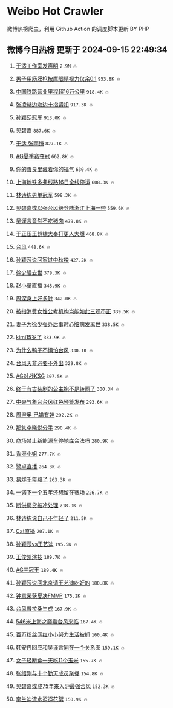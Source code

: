 # Weibo Hot Crawler 



微博热榜爬虫，利用 Github Action 的调度脚本更新 BY PHP 


## 微博今日热榜 更新于 2024-09-15 22:49:34 
1. [于适工作室发声明](https://s.weibo.com/weibo?q=%E4%BA%8E%E9%80%82%E5%B7%A5%E4%BD%9C%E5%AE%A4%E5%8F%91%E5%A3%B0%E6%98%8E&t=31&band_rank=1&Refer=top) `2.9M 🔥` 

1. [男子用筋膜枪按摩眼睛视力仅余0.1](https://s.weibo.com/weibo?q=%23%E7%94%B7%E5%AD%90%E7%94%A8%E7%AD%8B%E8%86%9C%E6%9E%AA%E6%8C%89%E6%91%A9%E7%9C%BC%E7%9D%9B%E8%A7%86%E5%8A%9B%E4%BB%85%E4%BD%990.1%23&t=31&band_rank=2&Refer=top) `953.8K 🔥` 

1. [中国铁路营业里程超16万公里](https://s.weibo.com/weibo?q=%23%E4%B8%AD%E5%9B%BD%E9%93%81%E8%B7%AF%E8%90%A5%E4%B8%9A%E9%87%8C%E7%A8%8B%E8%B6%8516%E4%B8%87%E5%85%AC%E9%87%8C%23&t=31&band_rank=3&Refer=top) `918.4K 🔥` 

1. [张凌赫边吻边十指紧扣](https://s.weibo.com/weibo?q=%E5%BC%A0%E5%87%8C%E8%B5%AB%E8%BE%B9%E5%90%BB%E8%BE%B9%E5%8D%81%E6%8C%87%E7%B4%A7%E6%89%A3&t=31&band_rank=4&Refer=top) `917.3K 🔥` 

1. [孙颖莎冠军](https://s.weibo.com/weibo?q=%E5%AD%99%E9%A2%96%E8%8E%8E%E5%86%A0%E5%86%9B&t=31&band_rank=5&Refer=top) `913.0K 🔥` 

1. [贝碧嘉](https://s.weibo.com/weibo?q=%E8%B4%9D%E7%A2%A7%E5%98%89&t=31&band_rank=6&Refer=top) `887.6K 🔥` 

1. [于适 张雨绮](https://s.weibo.com/weibo?q=%E4%BA%8E%E9%80%82%20%E5%BC%A0%E9%9B%A8%E7%BB%AE&t=31&band_rank=7&Refer=top) `827.1K 🔥` 

1. [AG夏季赛夺冠](https://s.weibo.com/weibo?q=%23AG%E5%A4%8F%E5%AD%A3%E8%B5%9B%E5%A4%BA%E5%86%A0%23&t=31&band_rank=8&Refer=top) `662.8K 🔥` 

1. [你的善良里藏着你的福气](https://s.weibo.com/weibo?q=%23%E4%BD%A0%E7%9A%84%E5%96%84%E8%89%AF%E9%87%8C%E8%97%8F%E7%9D%80%E4%BD%A0%E7%9A%84%E7%A6%8F%E6%B0%94%23&t=31&band_rank=9&Refer=top) `630.4K 🔥` 

1. [上海地铁多条线路16日全线停运](https://s.weibo.com/weibo?q=%23%E4%B8%8A%E6%B5%B7%E5%9C%B0%E9%93%81%E5%A4%9A%E6%9D%A1%E7%BA%BF%E8%B7%AF16%E6%97%A5%E5%85%A8%E7%BA%BF%E5%81%9C%E8%BF%90%23&t=31&band_rank=10&Refer=top) `608.3K 🔥` 

1. [林诗栋男单冠军](https://s.weibo.com/weibo?q=%23%E6%9E%97%E8%AF%97%E6%A0%8B%E7%94%B7%E5%8D%95%E5%86%A0%E5%86%9B%23&t=31&band_rank=11&Refer=top) `598.3K 🔥` 

1. [贝碧嘉或以强台风级登陆浙江上海一带](https://s.weibo.com/weibo?q=%23%E8%B4%9D%E7%A2%A7%E5%98%89%E6%88%96%E4%BB%A5%E5%BC%BA%E5%8F%B0%E9%A3%8E%E7%BA%A7%E7%99%BB%E9%99%86%E6%B5%99%E6%B1%9F%E4%B8%8A%E6%B5%B7%E4%B8%80%E5%B8%A6%23&t=31&band_rank=12&Refer=top) `559.6K 🔥` 

1. [吴谨言竟然不吃猪肉](https://s.weibo.com/weibo?q=%23%E5%90%B4%E8%B0%A8%E8%A8%80%E7%AB%9F%E7%84%B6%E4%B8%8D%E5%90%83%E7%8C%AA%E8%82%89%23&t=31&band_rank=13&Refer=top) `479.8K 🔥` 

1. [于正压王鹤棣大奉打更人大爆](https://s.weibo.com/weibo?q=%23%E4%BA%8E%E6%AD%A3%E5%8E%8B%E7%8E%8B%E9%B9%A4%E6%A3%A3%E5%A4%A7%E5%A5%89%E6%89%93%E6%9B%B4%E4%BA%BA%E5%A4%A7%E7%88%86%23&t=31&band_rank=14&Refer=top) `468.8K 🔥` 

1. [台风](https://s.weibo.com/weibo?q=%E5%8F%B0%E9%A3%8E&t=31&band_rank=15&Refer=top) `448.6K 🔥` 

1. [孙颖莎说回家过中秋喽](https://s.weibo.com/weibo?q=%23%E5%AD%99%E9%A2%96%E8%8E%8E%E8%AF%B4%E5%9B%9E%E5%AE%B6%E8%BF%87%E4%B8%AD%E7%A7%8B%E5%96%BD%23&t=31&band_rank=16&Refer=top) `427.2K 🔥` 

1. [徐少强去世](https://s.weibo.com/weibo?q=%23%E5%BE%90%E5%B0%91%E5%BC%BA%E5%8E%BB%E4%B8%96%23&t=31&band_rank=17&Refer=top) `379.3K 🔥` 

1. [赵小童直播](https://s.weibo.com/weibo?q=%E8%B5%B5%E5%B0%8F%E7%AB%A5%E7%9B%B4%E6%92%AD&t=31&band_rank=18&Refer=top) `348.9K 🔥` 

1. [周深身上好多针](https://s.weibo.com/weibo?q=%E5%91%A8%E6%B7%B1%E8%BA%AB%E4%B8%8A%E5%A5%BD%E5%A4%9A%E9%92%88&t=31&band_rank=19&Refer=top) `342.0K 🔥` 

1. [被指消费女性公考机构岂能如此三观不正](https://s.weibo.com/weibo?q=%23%E8%A2%AB%E6%8C%87%E6%B6%88%E8%B4%B9%E5%A5%B3%E6%80%A7%E5%85%AC%E8%80%83%E6%9C%BA%E6%9E%84%E5%B2%82%E8%83%BD%E5%A6%82%E6%AD%A4%E4%B8%89%E8%A7%82%E4%B8%8D%E6%AD%A3%23&t=31&band_rank=20&Refer=top) `339.5K 🔥` 

1. [妻子为徐少强办后事时心脏病发离世](https://s.weibo.com/weibo?q=%23%E5%A6%BB%E5%AD%90%E4%B8%BA%E5%BE%90%E5%B0%91%E5%BC%BA%E5%8A%9E%E5%90%8E%E4%BA%8B%E6%97%B6%E5%BF%83%E8%84%8F%E7%97%85%E5%8F%91%E7%A6%BB%E4%B8%96%23&t=31&band_rank=21&Refer=top) `338.5K 🔥` 

1. [kimi15岁了](https://s.weibo.com/weibo?q=%23kimi15%E5%B2%81%E4%BA%86%23&t=31&band_rank=22&Refer=top) `333.9K 🔥` 

1. [为什么鸭子不惧怕台风](https://s.weibo.com/weibo?q=%E4%B8%BA%E4%BB%80%E4%B9%88%E9%B8%AD%E5%AD%90%E4%B8%8D%E6%83%A7%E6%80%95%E5%8F%B0%E9%A3%8E&t=31&band_rank=23&Refer=top) `330.1K 🔥` 

1. [台风天非必要不外出](https://s.weibo.com/weibo?q=%23%E5%8F%B0%E9%A3%8E%E5%A4%A9%E9%9D%9E%E5%BF%85%E8%A6%81%E4%B8%8D%E5%A4%96%E5%87%BA%23&t=31&band_rank=24&Refer=top) `329.8K 🔥` 

1. [AG对战KSG](https://s.weibo.com/weibo?q=%23AG%E5%AF%B9%E6%88%98KSG%23&t=31&band_rank=25&Refer=top) `307.5K 🔥` 

1. [终于有古装剧的公主抱不是转圈了](https://s.weibo.com/weibo?q=%E7%BB%88%E4%BA%8E%E6%9C%89%E5%8F%A4%E8%A3%85%E5%89%A7%E7%9A%84%E5%85%AC%E4%B8%BB%E6%8A%B1%E4%B8%8D%E6%98%AF%E8%BD%AC%E5%9C%88%E4%BA%86&t=31&band_rank=26&Refer=top) `300.3K 🔥` 

1. [中央气象台台风红色预警发布](https://s.weibo.com/weibo?q=%23%E4%B8%AD%E5%A4%AE%E6%B0%94%E8%B1%A1%E5%8F%B0%E5%8F%B0%E9%A3%8E%E7%BA%A2%E8%89%B2%E9%A2%84%E8%AD%A6%E5%8F%91%E5%B8%83%23&t=31&band_rank=27&Refer=top) `293.6K 🔥` 

1. [周澄奥 已婚有娃](https://s.weibo.com/weibo?q=%E5%91%A8%E6%BE%84%E5%A5%A5%20%E5%B7%B2%E5%A9%9A%E6%9C%89%E5%A8%83&t=31&band_rank=28&Refer=top) `292.2K 🔥` 

1. [那隽李晓悦分手](https://s.weibo.com/weibo?q=%23%E9%82%A3%E9%9A%BD%E6%9D%8E%E6%99%93%E6%82%A6%E5%88%86%E6%89%8B%23&t=31&band_rank=29&Refer=top) `290.4K 🔥` 

1. [商场禁止新能源车停地库合法吗](https://s.weibo.com/weibo?q=%23%E5%95%86%E5%9C%BA%E7%A6%81%E6%AD%A2%E6%96%B0%E8%83%BD%E6%BA%90%E8%BD%A6%E5%81%9C%E5%9C%B0%E5%BA%93%E5%90%88%E6%B3%95%E5%90%97%23&t=31&band_rank=30&Refer=top) `280.9K 🔥` 

1. [香港小姐](https://s.weibo.com/weibo?q=%E9%A6%99%E6%B8%AF%E5%B0%8F%E5%A7%90&t=31&band_rank=31&Refer=top) `277.7K 🔥` 

1. [鹭卓直播](https://s.weibo.com/weibo?q=%E9%B9%AD%E5%8D%93%E7%9B%B4%E6%92%AD&t=31&band_rank=32&Refer=top) `264.3K 🔥` 

1. [易烊千玺熟了](https://s.weibo.com/weibo?q=%E6%98%93%E7%83%8A%E5%8D%83%E7%8E%BA%E7%86%9F%E4%BA%86&t=31&band_rank=33&Refer=top) `263.3K 🔥` 

1. [一诺下一个五年还想留在赛场](https://s.weibo.com/weibo?q=%23%E4%B8%80%E8%AF%BA%E4%B8%8B%E4%B8%80%E4%B8%AA%E4%BA%94%E5%B9%B4%E8%BF%98%E6%83%B3%E7%95%99%E5%9C%A8%E8%B5%9B%E5%9C%BA%23&t=31&band_rank=34&Refer=top) `226.7K 🔥` 

1. [断供房贷被冷处理](https://s.weibo.com/weibo?q=%23%E6%96%AD%E4%BE%9B%E6%88%BF%E8%B4%B7%E8%A2%AB%E5%86%B7%E5%A4%84%E7%90%86%23&t=31&band_rank=35&Refer=top) `218.3K 🔥` 

1. [林诗栋说自己不年轻了](https://s.weibo.com/weibo?q=%23%E6%9E%97%E8%AF%97%E6%A0%8B%E8%AF%B4%E8%87%AA%E5%B7%B1%E4%B8%8D%E5%B9%B4%E8%BD%BB%E4%BA%86%23&t=31&band_rank=36&Refer=top) `211.5K 🔥` 

1. [Cat直播](https://s.weibo.com/weibo?q=Cat%E7%9B%B4%E6%92%AD&t=31&band_rank=37&Refer=top) `207.1K 🔥` 

1. [孙颖莎vs王艺迪](https://s.weibo.com/weibo?q=%23%E5%AD%99%E9%A2%96%E8%8E%8Evs%E7%8E%8B%E8%89%BA%E8%BF%AA%23&t=31&band_rank=38&Refer=top) `195.5K 🔥` 

1. [王俊凯演技](https://s.weibo.com/weibo?q=%E7%8E%8B%E4%BF%8A%E5%87%AF%E6%BC%94%E6%8A%80&t=31&band_rank=39&Refer=top) `189.7K 🔥` 

1. [AG三冠王](https://s.weibo.com/weibo?q=%23AG%E4%B8%89%E5%86%A0%E7%8E%8B%23&t=31&band_rank=40&Refer=top) `189.4K 🔥` 

1. [孙颖莎说回北京请王艺迪吃好的](https://s.weibo.com/weibo?q=%23%E5%AD%99%E9%A2%96%E8%8E%8E%E8%AF%B4%E5%9B%9E%E5%8C%97%E4%BA%AC%E8%AF%B7%E7%8E%8B%E8%89%BA%E8%BF%AA%E5%90%83%E5%A5%BD%E7%9A%84%23&t=31&band_rank=41&Refer=top) `180.8K 🔥` 

1. [钟意荣获夏决FMVP](https://s.weibo.com/weibo?q=%23%E9%92%9F%E6%84%8F%E8%8D%A3%E8%8E%B7%E5%A4%8F%E5%86%B3FMVP%23&t=31&band_rank=42&Refer=top) `175.2K 🔥` 

1. [台风普拉桑生成](https://s.weibo.com/weibo?q=%23%E5%8F%B0%E9%A3%8E%E6%99%AE%E6%8B%89%E6%A1%91%E7%94%9F%E6%88%90%23&t=31&band_rank=43&Refer=top) `167.9K 🔥` 

1. [546米上海之巅看台风来临](https://s.weibo.com/weibo?q=%23546%E7%B1%B3%E4%B8%8A%E6%B5%B7%E4%B9%8B%E5%B7%85%E7%9C%8B%E5%8F%B0%E9%A3%8E%E6%9D%A5%E4%B8%B4%23&t=31&band_rank=44&Refer=top) `167.4K 🔥` 

1. [百万粉丝网红小小努力生活被抓](https://s.weibo.com/weibo?q=%23%E7%99%BE%E4%B8%87%E7%B2%89%E4%B8%9D%E7%BD%91%E7%BA%A2%E5%B0%8F%E5%B0%8F%E5%8A%AA%E5%8A%9B%E7%94%9F%E6%B4%BB%E8%A2%AB%E6%8A%93%23&t=31&band_rank=45&Refer=top) `160.4K 🔥` 

1. [韩安冉回应和吴谨言同在一个关系图](https://s.weibo.com/weibo?q=%23%E9%9F%A9%E5%AE%89%E5%86%89%E5%9B%9E%E5%BA%94%E5%92%8C%E5%90%B4%E8%B0%A8%E8%A8%80%E5%90%8C%E5%9C%A8%E4%B8%80%E4%B8%AA%E5%85%B3%E7%B3%BB%E5%9B%BE%23&t=31&band_rank=46&Refer=top) `159.1K 🔥` 

1. [女子轻断食一天吃11个玉米](https://s.weibo.com/weibo?q=%23%E5%A5%B3%E5%AD%90%E8%BD%BB%E6%96%AD%E9%A3%9F%E4%B8%80%E5%A4%A9%E5%90%8311%E4%B8%AA%E7%8E%89%E7%B1%B3%23&t=31&band_rank=47&Refer=top) `155.7K 🔥` 

1. [张绍刚与十个勤天成员聚餐](https://s.weibo.com/weibo?q=%23%E5%BC%A0%E7%BB%8D%E5%88%9A%E4%B8%8E%E5%8D%81%E4%B8%AA%E5%8B%A4%E5%A4%A9%E6%88%90%E5%91%98%E8%81%9A%E9%A4%90%23&t=31&band_rank=48&Refer=top) `154.8K 🔥` 

1. [贝碧嘉或成75年来入沪最强台风](https://s.weibo.com/weibo?q=%23%E8%B4%9D%E7%A2%A7%E5%98%89%E6%88%96%E6%88%9075%E5%B9%B4%E6%9D%A5%E5%85%A5%E6%B2%AA%E6%9C%80%E5%BC%BA%E5%8F%B0%E9%A3%8E%23&t=31&band_rank=49&Refer=top) `152.3K 🔥` 

1. [李兰迪流水迢迢花絮](https://s.weibo.com/weibo?q=%E6%9D%8E%E5%85%B0%E8%BF%AA%E6%B5%81%E6%B0%B4%E8%BF%A2%E8%BF%A2%E8%8A%B1%E7%B5%AE&t=31&band_rank=50&Refer=top) `150.9K 🔥` 

